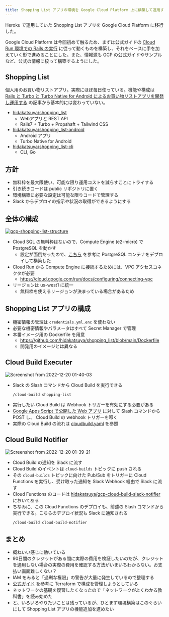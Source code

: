```yaml
---
title: Shopping List アプリの環境を Google Cloud Platform 上に構築して運用する
---
```


Heroku で運用していた Shopping List アプリを Google Cloud Platform に移行した。

Google Cloud Platform は今回初めて触るため、まずは公式ガイドの [Cloud Run 環境での Rails の実行](https://cloud.google.com/ruby/rails/run?hl=ja)
に従って動くものを構築し、それをベースに手を加えていく形で進めることにした。また、情報源も GCP の公式ガイドやサンプルなど、公式の情報に絞って構築するようにした。

## Shopping List

個人用のお買い物リストアプリ。実際にほぼ毎日使っている。機能や構成は
[Rails と Turbo と Turbo Native for Android によるお買い物リストアプリを開発し運用する](2022-07-25-create-shopping-list-web-and-android-app-with-turbo.md)
の記事から基本的には変わっていない。

- [hidakatsuya/shopping_list](https://github.com/hidakatsuya/shopping_list)
  - Webアプリと REST API
  - Rails7 + Turbo + Propshaft + Tailwind CSS
- [hidakatsuya/shopping_list-android](https://github.com/hidakatsuya/shopping_list-android)
  - Android アプリ
  - Turbo Native for Android
- [hidakatsuya/shopping_list-cli](https://github.com/hidakatsuya/shopping_list-cli)
  - CLI, Go

## 方針

- 無料枠を最大限使い、可能な限り運用コストを減らすことにトライする
- 引き続きコードは public リポジトリに置く
- 環境構築に必要な設定は可能な限りコードで管理する
- Slack からデプロイの指示や状況の取得ができるようにする

## 全体の構成

[![gcp-shopping-list-structure](https://user-images.githubusercontent.com/739339/208452330-253e38f4-157e-435d-8b1a-063a400d596d.png)](https://user-images.githubusercontent.com/739339/208452330-253e38f4-157e-435d-8b1a-063a400d596d.png)

- Cloud SQL の無料枠はないので、Compute Engine (e2-micro) で PostgreSQL を動かす
  - 設定が面倒だったので、[こちら](https://joncloudgeek.com/blog/deploy-postgres-container-to-compute-engine/) を参考に PostgreSQL コンテナをデプロイして構築した
- Cloud Run から Compute Engine に接続するためには、VPC アクセスコネクタが必要
  - https://cloud.google.com/run/docs/configuring/connecting-vpc
- リージョンは us-west1 に統一
  - 無料枠を使えるリージョンが決まっている場合があるため

## Shopping List アプリの構成

- 機密情報の管理は `credentials.yml.enc` を使わない
- 必要な機密情報やパラメータはすべて Secret Manager で管理
- 本番イメージ用の Dockerfile を用意
  - https://github.com/hidakatsuya/shopping_list/blob/main/Dockerfile
  - 開発用のイメージとは異なる

## Cloud Build Executer

![Screenshot from 2022-12-20 01-40-03](https://user-images.githubusercontent.com/739339/208475597-bc72edb2-d6bb-4ea0-8ac7-c99253b0a709.png)

- Slack の Slash コマンドから Cloud Build を実行できる
  ```
  /cloud-build shopping-list
  ```
- 実行したい Cloud Build は Webhook トリガーを有効にする必要がある
- [Google Apps Script で公開した Web アプリ](https://gist.github.com/hidakatsuya/0be7f65816a6c09f4cc02c2c1108ebb6) に対して Slash コマンドから POST し、
Cloud Build の webhook トリガーを叩く
- 実際の Cloud Build の流れは [cloudbuild.yaml](https://github.com/hidakatsuya/shopping_list/blob/main/cloudbuild.yaml) を参照

## Cloud Build Notifier

![Screenshot from 2022-12-20 01-39-21](https://user-images.githubusercontent.com/739339/208477615-f2a16050-fff5-4197-9318-47f7b26127e5.png)

- Cloud Build の通知を Slack に流す
- Cloud Build のイベントは `cloud-builds` トピックに push される
- その `cloud-builds` トピックに向けた Pub/Sub をトリガーに Cloud Functions を実行し、受け取った通知を Slack Webhook 経由で Slack に流す
- Cloud Functions のコードは [hidakatsuya/gcp-cloud-build-slack-notifier](https://github.com/hidakatsuya/gcp-cloud-build-slack-notifier) においてある
- ちなみに、この Cloud Functions のデプロイも、前述の Slash コマンドから実行できる。こちらのデプロイ状況も Slack に通知される
  ```
  /cloud-build cloud-build-notifier
  ```

## まとめ

- 概ねいい感じに動いている
- 90日間のクレジットがある間に実際の費用を検証したいのだが、クレジットを適用しない場合の実際の費用を確認する方法がいまいちわからない。お支払い画面難しくない？
- IAM をみると「過剰な権限」の警告が大量に発生しているので整理する
- [公式ガイド](https://cloud.google.com/docs/terraform) を参考に Terraform で構成を管理しようとしている
- ネットワークの基礎を復習したくなったので「ネットワークがよくわかる教科書」を読み始めた
- と、いろいろやりたいことは残っているが、ひとまず環境構築はこのぐらいにして Shopping List アプリの機能追加を進めたい
